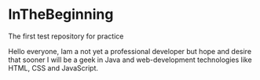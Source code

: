 # InTheBeginning
The first test repository for practice

Hello everyone,
Iam a not yet a professional developer but hope and desire that sooner I will be a geek in Java and web-development technologies like HTML, CSS and JavaScript.
